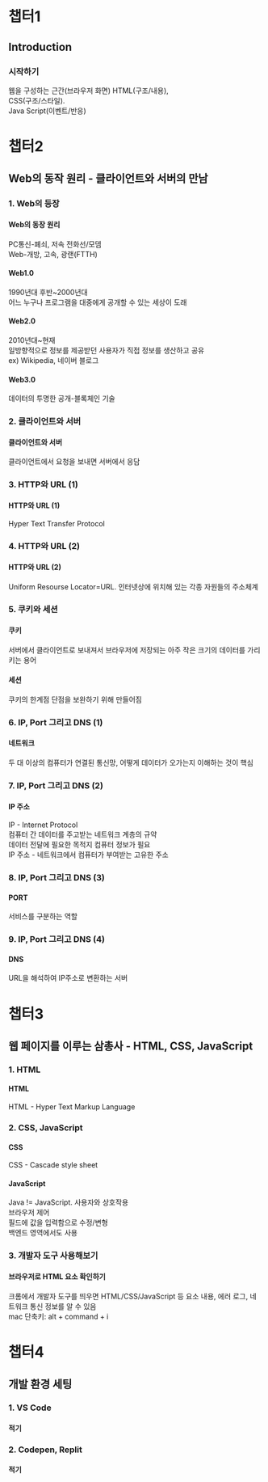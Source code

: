 # 챕터1
## Introduction
### 시작하기
웹을 구성하는 근간(브라우저 화면)
HTML(구조/내용),  
CSS(구조/스타일).  
Java Script(이벤트/반응)

# 챕터2
## Web의 동작 원리 - 클라이언트와 서버의 만남  
### 1. Web의 등장
#### Web의 동장 원리
PC통신-폐쇠, 저속 전화선/모뎀  
Web-개방, 고속, 광랜(FTTH)
#### Web1.0
1990년대 후반~2000년대  
어느 누구나 프로그램을 대중에게 공개할 수 있는 세상이 도래  
#### Web2.0
2010년대~현재  
일방향적으로 정보를 제공받던 사용자가 직접 정보를 생산하고 공유  
ex) Wikipedia, 네이버 블로그  
#### Web3.0
데이터의 투명한 공개-블록체인 기술  

### 2. 클라이언트와 서버
#### 클라이언트와 서버
클라이언트에서 요청을 보내면 서버에서 응담  

### 3. HTTP와 URL (1)
#### HTTP와 URL (1)
Hyper Text Transfer Protocol

### 4. HTTP와 URL (2)
#### HTTP와 URL (2)
Uniform Resourse Locator=URL. 
인터넷상에 위치해 있는 각종 자원들의 주소체계

### 5. 쿠키와 세션
#### 쿠키
서버에서 클라이언트로 보내져서 브라우저에 저장되는 아주 작은 크기의 데이터를 가리키는 용어

#### 세션
쿠키의 한계점 단점을 보완하기 위해 만들어짐

### 6. IP, Port 그리고 DNS (1)
#### 네트워크
두 대 이상의 컴퓨터가 연결된 통신망, 어떻게 데이터가 오가는지 이해하는 것이 핵심

### 7. IP, Port 그리고 DNS (2)
#### IP 주소
IP - Internet Protocol  
컴퓨터 간 데이터를 주고받는 네트워크 계층의 규약  
데이터 전달에 필요한 목적지 컴퓨터 정보가 필요  
IP 주소 - 네트워크에서 컴퓨터가 부여받는 고유한 주소

### 8. IP, Port 그리고 DNS (3)
#### PORT
서비스를 구분하는 역할

### 9. IP, Port 그리고 DNS (4)
#### DNS
URL을 해석하여 IP주소로 변환하는 서버

# 챕터3
## 웹 페이지를 이루는 삼총사 - HTML, CSS, JavaScript

### 1. HTML
#### HTML
HTML - Hyper Text Markup Language

### 2. CSS, JavaScript
#### CSS
CSS - Cascade style sheet
#### JavaScript
Java != JavaScript. 
사용자와 상호작용  
브라우저 제어  
필드에 값을 입력함으로 수정/변형  
백엔드 영역에서도 사용

### 3. 개발자 도구 사용해보기
#### 브라우저로 HTML 요소 확인하기
크롬에서 개발자 도구를 띄우면 HTML/CSS/JavaScript 등 요소 내용, 에러 로그, 네트워크 통신 정보를 알 수 있음  
mac 단축키: alt + command + i

# 챕터4
## 개발 환경 세팅

### 1. VS Code
#### 적기

### 2. Codepen, Replit
#### 적기
